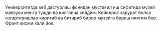 Университетда веб дастурлаш фонидан мустакил иш сифатида музей мавзуси менга тушди ва килганча килдим. Кейинрок зарурат болса озгартиришлар киритиб ва битириб бирор музейга бериш ниятим бор. 
Фронт кисми хали йок.
